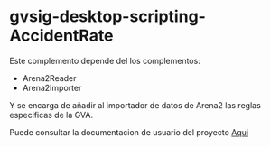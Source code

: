 # gvsig-desktop-scripting-AccidentRate

Este complemento depende del los complementos:

* Arena2Reader
* Arena2Importer

Y se encarga de añadir al importador de datos de Arena2 las reglas especificas de la GVA.

Puede consultar la documentacion de usuario del proyecto [Aqui](https://gvsigassociation.github.io/gvsig-desktop-scripting-AccidentRate/)

